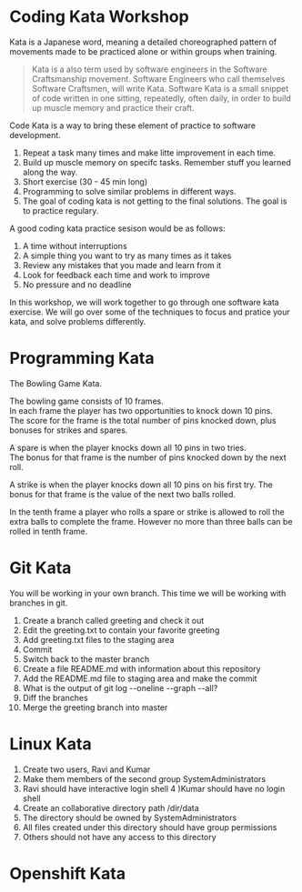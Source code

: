 # Coding Kata Workshop

Kata is a Japanese word, meaning a detailed choreographed pattern of movements made to be practiced alone or within groups when training.

> Kata is a also term used by software engineers in the Software Craftsmanship movement. 
> Software Engineers who call themselves Software Craftsmen, will write Kata.
> Software Kata is a small snippet of code written in one sitting, repeatedly, often daily, in order to build up muscle memory and practice their craft.

Code Kata is a way to bring these element of practice to software development.

1) Repeat a task many times and make litte improvement in each time.
2) Build up muscle memory on specifc tasks. Remember stuff you learned along the way.
3) Short exercise (30 - 45 min long)
4) Programming to solve similar problems in different ways. 
5) The goal of coding kata is not getting to the final solutions. The goal is to practice regulary. 


A good coding kata practice sesison would be as follows:

1) A time without interruptions
2) A simple thing you want to try as many times as it takes
3) Review any mistakes that you made and learn from it
4) Look for feedback each time and work to improve
5) No pressure and no deadline

In this workshop, we will work together to go through one software kata exercise. 
We will go over some of the techniques to focus and pratice your kata, and solve problems differently.


# Programming Kata

The Bowling Game Kata.

The bowling game consists of 10 frames.  
In each frame the player has two opportunities to knock down 10 pins.  
The score for the frame is the total number of pins knocked down, plus bonuses for strikes and spares.

A spare is when the player knocks down all 10 pins in two tries.  
The bonus for that frame is the number of pins knocked down by the next roll.  

A strike is when the player knocks down all 10 pins on his first try.  The bonus
for that frame is the value of the next two balls rolled.

In the tenth frame a player who rolls a spare or strike is allowed to roll the extra
balls to complete the frame.  However no more than three balls can be rolled in
tenth frame.

# Git Kata

You will be working in your own branch. This time we will be working with branches in git.

1) Create a branch called greeting and check it out
2) Edit the greeting.txt to contain your favorite greeting
3) Add greeting.txt files to the staging area
4) Commit
5) Switch back to the master branch
6) Create a file README.md with information about this repository
7) Add the README.md file to staging area and make the commit
8) What is the output of git log --oneline --graph --all?
9) Diff the branches
10) Merge the greeting branch into master


# Linux Kata

1) Create two users, Ravi and Kumar
2) Make them members of the second group SystemAdministrators
3) Ravi should have interactive login shell
4 )Kumar should have no login shell
5) Create an collaborative directory path /dir/data
6) The directory should be owned by SystemAdministrators
7) All files created under this directory should have group permissions
8) Others should not have any access to this directory


# Openshift Kata


